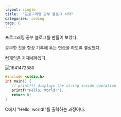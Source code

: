```yaml
---
layout: single
title:  "프로그래밍 공부 블로그 시작"
categories: coding
tags: C
---
```




프로그래밍 공부 블로그를 만들어 보았다.

공부한 것을 항상 기록해 두는 연습을 하도록 결심했다.

컴게임은 자제해야겠다.

![1641472580](../../images/$(filename)/1641472580.png)

```c
#include <stdio.h>
int main() {
   // printf() displays the string inside quotation
   printf("Hello, World!");
   return 0;
}
```

C에서 "Hello, world!"를 출력하는 과정이다.

